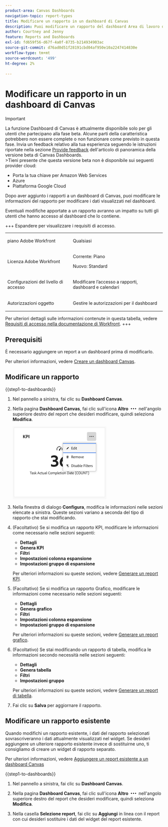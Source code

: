```yaml
---
product-area: Canvas Dashboards
navigation-topic: report-types
title: Modificare un rapporto in un dashboard di Canvas
description: Puoi modificare un rapporto del dashboard Area di lavoro dopo averlo creato.
author: Courtney and Jenny
feature: Reports and Dashboards
exl-id: fd659f56-d67f-4a0f-8735-b214934903ac
source-git-commit: d76ad0d51f28191cbd04af950e10a2247414830e
workflow-type: tm+mt
source-wordcount: '499'
ht-degree: 2%

---
```


# Modificare un rapporto in un dashboard di Canvas

>[!IMPORTANT]
>
>La funzione Dashboard di Canvas è attualmente disponibile solo per gli utenti che partecipano alla fase beta. Alcune parti della caratteristica potrebbero non essere complete o non funzionare come previsto in questa fase. Invia un feedback relativo alla tua esperienza seguendo le istruzioni riportate nella sezione [Provide feedback](/help/quicksilver/product-announcements/betas/canvas-dashboards-beta/canvas-dashboards-beta-information.md#provide-feedback) dell&#39;articolo di panoramica della versione beta di Canvas Dashboards.<br>
>&#x200B;>Tieni presente che questa versione beta non è disponibile sui seguenti provider cloud:
>
>* Porta la tua chiave per Amazon Web Services
>* Azure
>* Piattaforma Google Cloud

Dopo aver aggiunto i rapporti a un dashboard di Canvas, puoi modificare le informazioni del rapporto per modificare i dati visualizzati nel dashboard.

Eventuali modifiche apportate a un rapporto avranno un impatto su tutti gli utenti che hanno accesso al dashboard che lo contiene.


+++ Espandere per visualizzare i requisiti di accesso. 

<table style="table-layout:auto"> 
<col> 
</col> 
<col> 
</col> 
<tbody> 
<tr> 
   <td role="rowheader"><p>piano Adobe Workfront</p></td> 
   <td> 
<p>Qualsiasi </p> 
   </td> 
<tr> 
 <tr> 
   <td role="rowheader"><p>Licenza Adobe Workfront</p></td> 
   <td> 
<p>Corrente: Piano </p> 
<p>Nuovo: Standard</p> 
   </td> 
   </tr> 
  </tr> 
  <tr> 
   <td role="rowheader"><p>Configurazioni del livello di accesso</p></td> 
   <td><p>Modificare l’accesso a rapporti, dashboard e calendari</p>
  </td> 
  </tr>  
        <tr> 
   <td role="rowheader"><p>Autorizzazioni oggetto</p></td> 
   <td><p>Gestire le autorizzazioni per il dashboard</p>
  </td> 
  </tr>
</tbody> 
</table>

Per ulteriori dettagli sulle informazioni contenute in questa tabella, vedere [Requisiti di accesso nella documentazione di Workfront](/help/quicksilver/administration-and-setup/add-users/access-levels-and-object-permissions/access-level-requirements-in-documentation.md).
+++

## Prerequisiti

È necessario aggiungere un report a un dashboard prima di modificarlo.

Per ulteriori informazioni, vedere [Creare un dashboard Canvas](/help/quicksilver/reports-and-dashboards/canvas-dashboards/create-dashboards/create-dashboards.md).

## Modificare un rapporto

{{step1-to-dashboards}}

1. Nel pannello a sinistra, fai clic su **Dashboard Canvas**.

1. Nella pagina **Dashboard Canvas**, fai clic sull&#39;icona **Altro** ![Altro](assets/more-icon.png) nell&#39;angolo superiore destro del report che desideri modificare, quindi seleziona **Modifica**.

   ![Modifica un report](assets/edit-report-box.png)

1. Nella finestra di dialogo **Configura**, modifica le informazioni nelle sezioni elencate a sinistra. Queste sezioni variano a seconda del tipo di rapporto che stai modificando.

1. (Facoltativo) Se si modifica un rapporto KPI, modificare le informazioni come necessario nelle sezioni seguenti:

   * **Dettagli**
   * **Genera KPI**
   * **Filtri**
   * **Impostazioni colonna espansione**
   * **Impostazioni gruppo di espansione**

   Per ulteriori informazioni su queste sezioni, vedere [Generare un report KPI](/help/quicksilver/reports-and-dashboards/canvas-dashboards/add-reports/build-kpi-report.md).

1. (Facoltativo) Se si modifica un rapporto Grafico, modificare le informazioni come necessario nelle sezioni seguenti:

   * **Dettagli**
   * **Genera grafico**
   * **Filtri**
   * **Impostazioni colonna espansione**
   * **Impostazioni gruppo di espansione**

   Per ulteriori informazioni su queste sezioni, vedere [Generare un report grafico](/help/quicksilver/reports-and-dashboards/canvas-dashboards/add-reports/build-chart-report.md).

1. (Facoltativo) Se stai modificando un rapporto di tabella, modifica le informazioni secondo necessità nelle sezioni seguenti:

   * **Dettagli**
   * **Genera tabella**
   * **Filtri**
   * **Impostazioni gruppo**

   Per ulteriori informazioni su queste sezioni, vedere [Generare un report di tabella](/help/quicksilver/reports-and-dashboards/canvas-dashboards/add-reports/build-table-report.md).

1. Fai clic su **Salva** per aggiornare il rapporto.

## Modificare un rapporto esistente

Quando modifichi un rapporto esistente, i dati del rapporto selezionati sovrascriveranno i dati attualmente visualizzati nel widget. Se desideri aggiungere un ulteriore rapporto esistente invece di sostituirne uno, ti consigliamo di creare un widget di rapporto separato.

Per ulteriori informazioni, vedere [Aggiungere un report esistente a un dashboard Canvas](/help/quicksilver/reports-and-dashboards/canvas-dashboards/add-reports/add-existing-report.md)

{{step1-to-dashboards}}

1. Nel pannello a sinistra, fai clic su **Dashboard Canvas**.

1. Nella pagina **Dashboard Canvas**, fai clic sull&#39;icona **Altro** ![Altro](assets/more-icon.png) nell&#39;angolo superiore destro del report che desideri modificare, quindi seleziona **Modifica**.

1. Nella casella **Selezione report**, fai clic su **Aggiungi** in linea con il report con cui desideri sostituire i dati del widget del report esistente.
